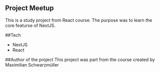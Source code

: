 ## Project Meetup
This is a study project from React course.
The purpose was to learn the core featurse of NextJS.

##Tech
- NextJS
- React

##Author of the project
This project was part from the course created by Maximilian Schwarzmüller
